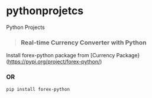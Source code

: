 # pythonprojetcs
Python Projects

> ### Real-time Currency Converter with Python

Install forex-python package from [Currency Package}(https://pypi.org/project/forex-python/)

### OR
            
```pip install forex-python```
